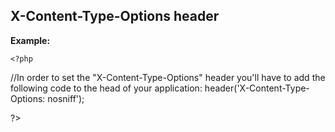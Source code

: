 
X-Content-Type-Options header
-------

**Example:**



    <?php

//In order to set the "X-Content-Type-Options" header you'll have to add the following code to the head of your application:
header('X-Content-Type-Options: nosniff'); 

?>


	
